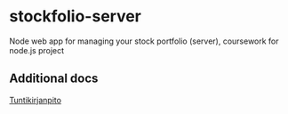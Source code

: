 # stockfolio-server
Node web app for managing your stock portfolio (server), coursework for node.js project

## Additional docs
[Tuntikirjanpito](https://docs.google.com/spreadsheets/d/1iS3zzA9LTFgh2s2CuXOBlqsfMP5bsVArIPT1dS3bYpY/edit?usp=sharing)